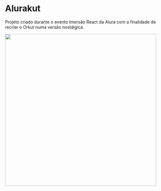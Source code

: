 # Alurakut

Projeto criado durante o evento Imersão React da Alura com a finalidade de recriar o Orkut numa versão nostálgica.

[<img width='500px' src='https://gerador-de-imagens-omariosouto-alura-challenges.vercel.app/api/image-generator?url=https://alurakut-virid-seven.vercel.app&v=2'/>](https://alurakut-virid-seven.vercel.app)
